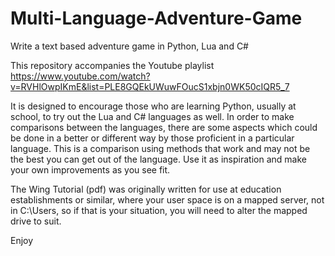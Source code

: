 # Multi-Language-Adventure-Game
Write a text based adventure game in Python, Lua and C#

This repository accompanies the Youtube playlist
https://www.youtube.com/watch?v=RVHlOwpIKmE&list=PLE8GQEkUWuwFOucS1xbjn0WK50cIQR5_7

It is designed to encourage those who are learning Python, usually at school, to try out the Lua and C# languages as well.
In order to make comparisons between the languages, there are some aspects which could be done in a better or different way by those proficient in a particular language.
This is a comparison using methods that work and may not be the best you can get out of the language. Use it as inspiration and make your own improvements as you see fit.

The Wing Tutorial (pdf) was originally written for use at education establishments or similar, where your user space is on a mapped server, not in C:\Users, so if that is your situation, you will need to alter the mapped drive to suit.

Enjoy
